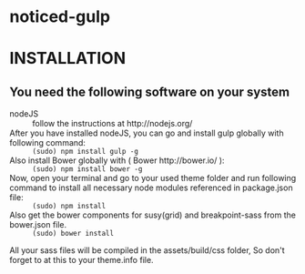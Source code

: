 # noticed-gulp

<h1>INSTALLATION</h1>

<h2>You need the following software on your system</h2>
<dl>
<dt>nodeJS</dt> 
<dd>follow the instructions at http://nodejs.org/</dd>
<dt>After you have installed nodeJS, you can go and install gulp globally with following command:</dt>
<dd><code>(sudo) npm install gulp -g</code></dd>
<dt>Also install Bower globally with ( Bower http://bower.io/ ):</dt>
<dd><code>(sudo) npm install bower -g</code></dd>
<dt>Now, open your terminal and go to your used theme folder and run following command to install all necessary node modules referenced in package.json file:</dt>
<dd><code>(sudo) npm install</code></dd>
<dt>Also get the bower components for susy(grid) and breakpoint-sass from the bower.json file.</dt>
<dd><code>(sudo) bower install</code></dd>
</dl>
<p>All your sass files will be compiled in the assets/build/css folder, So don't forget to at this to your theme.info file.</p>
